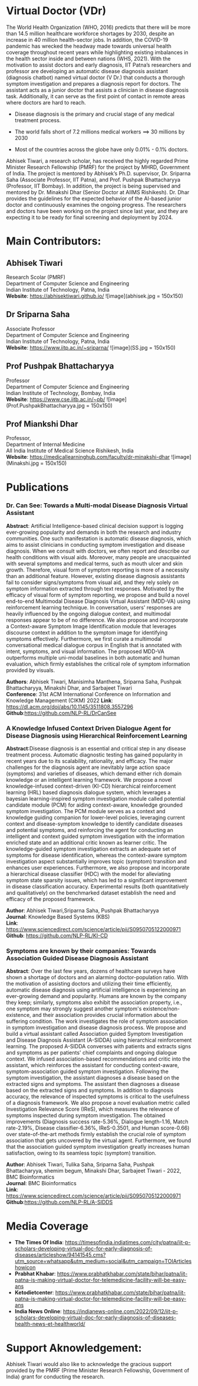 # Virtual Doctor (VDr)

The World Health Organization (WHO, 2016) predicts that there will be more than 14.5 million healthcare workforce shortages by 2030, despite an increase in 40 million health-sector jobs. In addition, the COVID-19 pandemic has wrecked the headway made towards universal health coverage throughout recent years while highlighting existing imbalances in the health sector inside and between nations (WHS, 2021). With the motivation to assist doctors and early diagnosis, IIT Patna’s researchers and professor are developing an automatic disease diagnosis assistant (diagnosis chatbot) named virtual doctor (V Dr.) that conducts a thorough symptom investigation and prepares a diagnosis report for doctors. The assistant acts as a junior doctor that assists a clinician in disease diagnosis task. Additionally, it can serve as the first point of contact in remote areas where doctors are hard to reach. <br>

* Disease diagnosis is the primary and crucial stage of any medical treatment process.

* The world falls short of 7.2 millions medical workers ==> 30 millions by 2030 

* Most of the countries across the globe  have only 0.01% - 0.1% doctors.


Abhisek Tiwari, a research scholar, has received the highly regarded Prime Minister Research Fellowship (PMRF) for the project by MHRD, Government of India.  The project is mentored by Abhisek’s Ph.D. supervisor, Dr. Sriparna Saha (Associate Professor, IIT Patna), and Prof. Pushpak Bhattacharyya (Professor, IIT Bombay). In addition, the project is being supervised and mentored by Dr. Minakshi Dhar (Senior Doctor at AIIMS Rishikesh). Dr. Dhar provides the guidelines for the expected behavior of the AI-based junior doctor and continuously examines the ongoing progress. The researchers and doctors have been working on the project since last year, and they are expecting it to be ready for final screening and deployment by 2024. <br>


# Main Contributors:
## Abhisek Tiwari <br>
Research Scolar (PMRF) <br>
Department of Computer Science and Engineering <br>
Indian Institute of Technology, Patna, India <br>
**Website**: https://abhisektiwari.github.io/
![image](abhisek.jpg = 150x150)

## Dr Sriparna Saha
Associate Professor <br> 
Department of Computer Science and Engineering <br>
Indian Institute of Technology, Patna, India <br>
**Website**: https://www.iitp.ac.in/~sriparna/ 
![image](SS.jpg = 150x150)


## Prof Pushpak Bhattacharyya
Professor <br>
Department of Computer Science and Engineering <br>
Indian Institute of Technology, Bombay, India <br>
**Website**: https://www.cse.iitb.ac.in/~pb/
![image](Prof.PushpakBhattacharyya.jpg = 150x150) 

## Prof Miankshi Dhar
Professor, <br>
Department of Internal Medicine <br>
All India Institute of Medical Science Rishikesh, India <br>
**Website**: https://medicallearninghub.com/faculty/dr-minakshi-dhar
![image](Minakshi.jpg = 150x150) 

# Publications 

### Dr. Can See: Towards a Multi-modal Disease Diagnosis Virtual Assistant <br>

**Abstract**: Artificial Intelligence-based clinical decision support is logging ever-growing popularity and demands in both the research and industry communities. One such manifestation is automatic disease diagnosis, which aims to assist clinicians in conducting symptom investigation and disease diagnosis. When we consult with doctors, we often report and describe our health conditions with visual aids. Moreover, many people are unacquainted with several symptoms and medical terms, such as mouth ulcer and skin growth. Therefore, visual form of symptom reporting is more of a necessity than an additional feature. However, existing disease diagnosis assistants fail to consider signs/symptoms from visual aid, and they rely solely on symptom information extracted through text responses. Motivated by the efficacy of visual form of symptom reporting, we propose and build a novel end-to-end Multimodal Disease Diagnosis Virtual Assistant (MDD-VA) using reinforcement learning technique. In conversation, users' responses are heavily influenced by the ongoing dialogue context, and multimodal responses appear to be of no difference. We also propose and incorporate a Context-aware Symptom Image Identification module that leverages discourse context in addition to the symptom image for identifying symptoms effectively. Furthermore, we first curate a multimodal conversational medical dialogue corpus in English that is annotated with intent, symptoms, and visual information. The proposed MDD-VA outperforms multiple uni-modal baselines in both automatic and human evaluation, which firmly establishes the critical role of symptom information provided by visuals. <br>

**Authors**: Abhisek Tiwari, Manisimha Manthena, Sriparna Saha, Pushpak Bhattacharyya, Minakshi Dhar, and Sarbajeet Tiwari <br>
**Conference**: 31st ACM International Conference on Information and Knowledge Management (CIKM) 2022 
**Link**: https://dl.acm.org/doi/abs/10.1145/3511808.3557296 <br>
**Github**:https://github.com/NLP-RL/DrCanSee

### A Knowledge Infused Context Driven Dialogue Agent for Disease Diagnosis using Hierarchical Reinforcement Learning <br>
**Abstract**:Disease diagnosis is an essential and critical step in any disease treatment process. Automatic diagnostic testing has gained popularity in recent years due to its scalability, rationality, and efficacy. The major challenges for the diagnosis agent are inevitably large action space (symptoms) and varieties of diseases, which demand either rich domain knowledge or an intelligent learning framework. We propose a novel knowledge-infused context-driven (KI-CD) hierarchical reinforcement learning (HRL) based diagnosis dialogue system, which leverages a bayesian learning-inspired symptom investigation module called potential candidate module (PCM) for aiding context-aware, knowledge grounded symptom investigation. The PCM module serves as a context and knowledge guiding companion for lower-level policies, leveraging current context and disease-symptom knowledge to identify candidate diseases and potential symptoms, and reinforcing the agent for conducting an intelligent and context guided symptom investigation with the information enriched state and an additional critic known as learner critic. The knowledge-guided symptom investigation extracts an adequate set of symptoms for disease identification, whereas the context-aware symptom investigation aspect substantially improves topic (symptom) transition and enhances user experiences. Furthermore, we also propose and incorporate a hierarchical disease classifier (HDC) with the model for alleviating symptom state sparsity issues, which has led to a significant improvement in disease classification accuracy. Experimental results (both quantitatively and qualitatively) on the benchmarked dataset establish the need and efficacy of the proposed framework. <br>

**Author**: Abhisek Tiwari,Sriparna Saha, Pushpak Bhattacharyya <br>
**Journal**: Knowledge Based Systems (KBS) <br>
**Link**: https://www.sciencedirect.com/science/article/pii/S0950705122000971 <br>
**Github**: https://github.com/NLP-RL/KI-CD 

### Symptoms are known by their companies: Towards Association Guided Disease Diagnosis Assistant <br>

**Abstract**:  Over the last few years, dozens of healthcare surveys have shown a shortage of doctors and an alarming doctor-population ratio. With the motivation of assisting doctors and utilizing their time efficiently, automatic disease diagnosis using artificial intelligence is experiencing an ever-growing demand and popularity. Humans are known by the company they keep; similarly, symptoms also exhibit the association property, i.e., one symptom may strongly suggest another symptom's existence/non-existence, and their association provides crucial information about the suffering condition. The work investigates the role of symptom association in symptom investigation and disease diagnosis process. We propose and build a virtual assistant called Association guided Symptom Investigation and Disease Diagnosis Assistant (A-SIDDA) using hierarchical reinforcement learning. The proposed A-SIDDA converses with patients and extracts signs and symptoms as per patients' chief complaints and ongoing dialogue context. We infused association-based recommendations and critic into the assistant, which reinforces the assistant for conducting context-aware, symptom-association guided symptom investigation. Following the symptom investigation, the assistant diagnoses a disease based on the extracted signs and symptoms. The assistant then diagnoses a disease based on the extracted signs and symptoms. In addition to diagnosis accuracy, the relevance of inspected symptoms is critical to the usefulness of a diagnosis framework. We also propose a novel evaluation metric called Investigation Relevance Score (IReS), which measures the relevance of symptoms inspected during symptom investigation. The obtained improvements (Diagnosis success rate-5.36%, Dialogue length-1.16, Match rate-2.19%, Disease classifier-6.36\%, IReS-0.3501, and Human score-0.66) over state-of-the-art methods firmly establish the crucial role of symptom association that gets uncovered by the virtual agent. Furthermore, we found that the association guided symptom investigation greatly increases human satisfaction, owing to its seamless topic (symptom) transition. <br>

**Author**: Abhisek Tiwari, Tulika Saha, Sriparna Saha, Pushpak Bhattacharyya, shemim begum, Minakshi Dhar, Sarbajeet Tiwari - 2022, BMC Bioinformatics <br>
**Journal**: BMC Bioinformatics <br>
**Link**: https://www.sciencedirect.com/science/article/pii/S0950705122000971 <br>
**Github**:https://github.com/NLP-RL/A-SIDDS


# Media Coverage
* **The Times Of India**: https://timesofindia.indiatimes.com/city/patna/iit-p-scholars-developing-virtual-doc-for-early-diagnosis-of-diseases/articleshow/94141545.cms?utm_source=whatsapp&utm_medium=social&utm_campaign=TOIArticleshowicon
* **Prabhat Khabar**: https://www.prabhatkhabar.com/state/bihar/patna/iit-patna-is-making-virtual-doctor-for-telemedicine-facility-will-be-easy-ans
* **Ketodietcenter**: https://www.prabhatkhabar.com/state/bihar/patna/iit-patna-is-making-virtual-doctor-for-telemedicine-facility-will-be-easy-ans
* **India News Online**: https://indianews-online.com/2022/09/12/iit-p-scholars-developing-virtual-doc-for-early-diagnosis-of-diseases-health-news-et-healthworld/

# Support Aknowledgement: 
Abhisek Tiwari would also like to acknowledge the gracious support provided by the PMRF (Prime Minister Research Fellowship, Government of India) grant for conducting the research.
